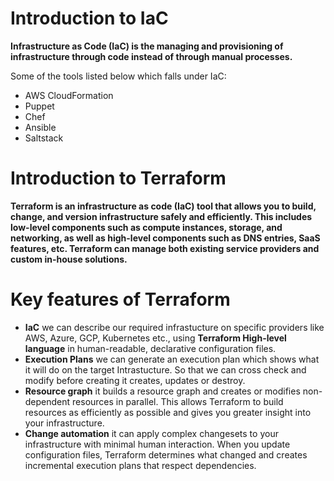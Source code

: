 # Introduction to IaC
**Infrastructure as Code (IaC) is the managing and provisioning of infrastructure through code instead of through manual processes.**

Some of the tools listed below which falls under IaC:
- AWS CloudFormation
- Puppet
- Chef
- Ansible
- Saltstack

# Introduction to Terraform
**Terraform is an infrastructure as code (IaC) tool that allows you to build, change, and version infrastructure safely and efficiently. This includes low-level components such as compute instances, storage, and networking, as well as high-level components such as DNS entries, SaaS features, etc. Terraform can manage both existing service providers and custom in-house solutions.**

# Key features of Terraform
- **IaC** we can describe our required infrastucture on specific providers like AWS, Azure, GCP, Kubernetes etc., using **Terraform High-level language** in human-readable, declarative configuration files.
- **Execution Plans** we can generate an execution plan which shows what it will do on the target Intrastucture. So that we can cross check and modify before creating it creates, updates or destroy.
- **Resource graph** it builds a resource graph and creates or modifies non-dependent resources in parallel. This allows Terraform to build resources as efficiently as possible and gives you greater insight into your infrastructure.
- **Change automation** it can apply complex changesets to your infrastructure with minimal human interaction. When you update configuration files, Terraform determines what changed and creates incremental execution plans that respect dependencies.